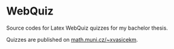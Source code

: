 # WebQuiz
Source codes for Latex WebQuiz quizzes for my bachelor thesis.

Quizzes are published on [math.muni.cz/~xvasicekm](https://www.math.muni.cz/~xvasicekm).
